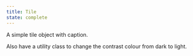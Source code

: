 ```yaml
---
title: Tile
state: complete
---
```

A simple tile object with caption.

Also have a utility class to change the contrast colour from dark to light.
